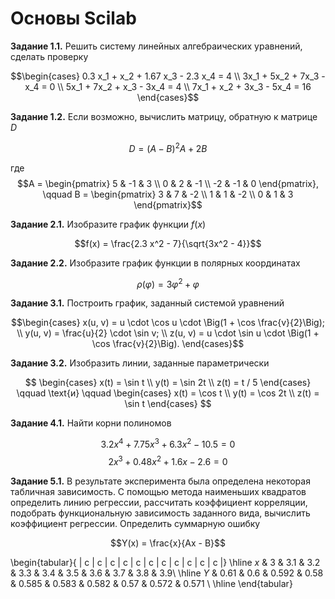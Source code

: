 # Основы Scilab

**Задание 1.1.** Решить систему линейных алгебраических уравнений, сделать проверку

$$\begin{cases}
		0.3 x_1 + x_2 + 1.67 x_3 - 2.3 x_4 = 4 \\
		3x_1 + 5x_2 + 7x_3 - x_4 = 0 \\
		5x_1 + 7x_2 + x_3 - 3x_4 = 4 \\
		7x_1 + x_2 + 3x_3 - 5x_4 = 16
\end{cases}$$

**Задание 1.2.** Если возможно, вычислить матрицу, обратную к матрице $D$

$$D = (A - B)^2 A + 2B$$

где
$$A = \begin{pmatrix}
	5 & -1 & 3 \\
	0 & 2 & -1 \\
	-2 & -1 & 0
\end{pmatrix}, \qquad  B = \begin{pmatrix}
	3 & 7 & -2 \\
	1 & 1 & -2 \\
	0 & 1 & 3
\end{pmatrix}$$

**Задание 2.1.** Изобразите график функции $f(x)$

$$f(x) = \frac{2.3 x^2 - 7}{\sqrt{3x^2 - 4}}$$

**Задание 2.2.** Изобразите график функции в полярных координатах

$$\rho(\varphi) = 3 \varphi^2 + \varphi$$

**Задание 3.1.** Построить график, заданный системой уравнений

$$\begin{cases}
	x(u, v) = u \cdot \cos u \cdot \Big(1 + \cos \frac{v}{2}\Big); \\
	y(u, v) = \frac{u}{2} \cdot \sin v; \\
	z(u, v) = u \cdot \sin u \cdot \Big(1 + \cos \frac{v}{2}\Big).
\end{cases}$$

**Задание 3.2.** Изобразить линии, заданные параметрически

$$
	\begin{cases}
		x(t) = \sin t \\
		y(t) = \sin 2t \\
		z(t) = t / 5
	\end{cases}
	\qquad \text{и} \qquad
	\begin{cases}
		x(t) = \cos t \\
		y(t) = \cos 2t \\
		z(t) = \sin t
	\end{cases}
$$

**Задание 4.1.** Найти корни полиномов

$$3.2 x^4 + 7.75 x^3 + 6.3 x^2 - 10.5 = 0$$
$$2 x^3 + 0.48 x^2 + 1.6 x - 2.6 = 0$$

**Задание 5.1.** В результате эксперимента была определена некоторая табличная зависимость. С помощью метода наименьших квадратов определить линию регрессии, рассчитать коэффициент корреляции, подобрать функциональную зависимость заданного вида, вычислить коэффициент регрессии. Определить суммарную ошибку

$$Y(x) = \frac{x}{Ax - B}$$

\begin{tabular}{ | c | c | c | c | c | c | c | c | c | c | c |} 
	\hline
	$x$ & 3 & 3.1 & 3.2 & 3.3 & 3.4 & 3.5 & 3.6 & 3.7 & 3.8 & 3.9\\
	\hline
	$Y$ & 0.61 & 0.6 & 0.592 & 0.58 & 0.585 & 0.583 & 0.582 & 0.57 & 0.572 & 0.571 \\
	\hline
\end{tabular}
